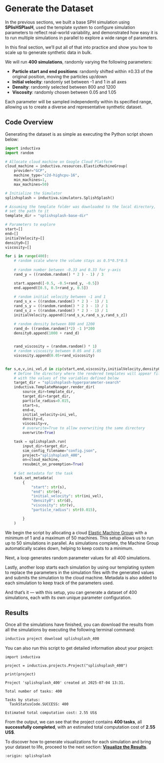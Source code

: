 # Generate the Dataset
In the previous sections, we built a base SPH simulation using **SPlisHSPlasH**, used the template system to configure simulation parameters to reflect real-world variability, and demonstrated how easy it is to run multiple simulations in parallel to explore a wide range of parameters.

In this final section, we’ll put all of that into practice and show you how to scale up to generate synthetic data in bulk.

We will run **400 simulations**, randomly varying the following parameters:
* **Particle start and end positions**: randomly shifted within ±0.33 of the original position, moving the particles up/down
* **Initial velocity**: randomly set between -1 and 1 in all axes
* **Density**: randomly selected between 800 and 1200
* **Viscosity**: randomly chosen between 0.05 and 1.05

Each parameter will be sampled independently within its specified range, allowing us to create a diverse and representative synthetic dataset.

## Code Overview
Generating the dataset is as simple as executing the Python script shown below:

```python
import inductiva
import random

# Allocate cloud machine on Google Cloud Platform
cloud_machine = inductiva.resources.ElasticMachineGroup(
    provider="GCP",
    machine_type="c2d-highcpu-16",
    min_machines=1,
    max_machines=50)

# Initialize the Simulator
splishsplash = inductiva.simulators.SplishSplash()

# Assuming the template folder was downloaded to the local directory,
# set the path to it
template_dir = "splishsplash-base-dir"

# Parameters to explore
start=[]
end=[]
initialVelocity=[]
density0=[]
viscosity=[]

for i in range(400):
    # random scale where the volume stays as 0.5*0.5*0.5
    
    # random number between -0.33 and 0.33 for y-axis
    rand_y = ((random.random() * 2 ) - 1) / 3

    start.append([-0.5, -0.5+rand_y, -0.5])
    end.append([0.5, 0.5+rand_y, 0.5])
    
    # random initial velocity between -1 and 1
    rand_s_x = ((random.random() * 2 ) - 1) / 1
    rand_s_y = ((random.random() * 2 ) - 1) / 1
    rand_s_z = ((random.random() * 2 ) - 1) / 1
    initialVelocity.append([rand_s_x,rand_s_y,rand_s_z])

    # random density between 800 and 1200
    rand_d= ((random.random()*2) -1 )*200
    density0.append(1000 + rand_d)

    
    rand_viscosity = (random.random() * 1)
    # random viscosity between 0.05 and 1.05
    viscosity.append(0.05+rand_viscosity)
    

for s,e,v,ini_vel,d in zip(start,end,viscosity,initialVelocity,density0):
    # Define the directory where the rendered templates will appear filled 
    # with the values of the variables defined below
    target_dir = "splishsplash-hyperparameter-search"
    inductiva.TemplateManager.render_dir(
        source_dir=template_dir,
        target_dir=target_dir,
        particle_radius=0.015,
        start=s,
        end=e,
        initial_velocity=ini_vel,
        density=d,
        viscosity=v,
        # overwrite=True to allow overwriting the same directory
        overwrite=True)

    task = splishsplash.run(
        input_dir=target_dir,
        sim_config_filename="config.json",
        project="splishsplash_400",
        on=cloud_machine,
        resubmit_on_preemption=True)
    
    # Set metadata for the task
    task.set_metadata(
        {
            "start": str(s),
            "end": str(e),
            "initial_velocity": str(ini_vel),
            "density0": str(d),
            "viscosity": str(v),
            "particle_radius": str(0.015),

        }
    )
```

We begin the script by allocating a cloud [Elastic Machine Group](https://inductiva.ai/guides/scale-up/parallel-simulations/set-up-elastic-machine-group) with a minimum of 1 and a maximum of 50 machines. This setup allows 
us to run up to 50 simulations in parallel. As simulations complete, the Machine Group automatically scales down, helping to keep costs to 
a minimum.

Next, a loop generates random parameter values for all 400 simulations.

Lastly, another loop starts each simulation by using our templating system to replace the parameters in the simulation files with the generated values and submits the simulation to the cloud machine. Metadata is also added to each simulation to keep track of the parameters used.

And that’s it — with this setup, you can generate a dataset of 400 simulations, each with its own unique parameter configuration.

## Results
Once all the simulations have finished, you can download the results from all the simulations by executing the following terminal command:

```bash
inductiva project download splishsplash_400
```

You can also run this script to get detailed information about your project:

```
import inductiva

project = inductiva.projects.Project("splishsplash_400")

print(project)

Project 'splishsplash_400' created at 2025-07-04 13:31.

Total number of tasks: 400

Tasks by status:
  TaskStatusCode.SUCCESS: 400

Estimated total computation cost: 2.55 US$
```

From the output, we can see that the project contains **400 tasks**, all **successfully completed**, with an estimated total computation cost of **2.55 US$**.

To discover how to generate visualizations for each simulation and bring your dataset to life, proceed to the next section: **[Visualize the Results](../../visualization/index.md)**.

```{banner}
:origin: splishsplash
```